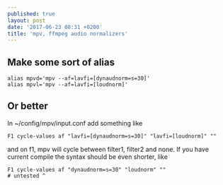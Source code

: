 ```yaml
---
published: true
layout: post
date: '2017-06-23 08:31 +0200'
title: 'mpv, ffmpeg audio normalizers'
---
```

## Make some sort of alias

    alias mpvd='mpv --af=lavfi=[dynaudnorm=s=30]'
    alias mpvl='mpv --af=lavfi=[loudnorm]'
    
## Or better 
    
In ~/config/mpv/input.conf add something like

    F1 cycle-values af "lavfi=[dynaudnorm=s=30]" "lavfi=[loudnorm]" ""
    
and on f1, mpv will cycle between filter1, filter2 and none. If you have current compile the syntax should be even shorter, like

    F1 cycle-values af "dynaudnorm=s=30" "loudnorm" ""
    # untested ^